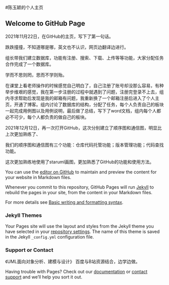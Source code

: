 #陈玉颖的个人主页
## Welcome to GitHub Page

2021年11月22日，在GitHub的主页，写下了第一句话。

跌跌撞撞，不知道哪是哪，英文也不认识，网页边翻译边进行。

组长带我们建立数据库，功能有注册、搜索、下载、上传等等功能，大家分配任务合作完成了一个数据库。

学而不思则罔，思而不学则殆。

在课堂上看老师操作的时候感觉自己明白了，自己注册了账号却没那么容易，有种举步维艰的感觉，我在第一步注册的过程中就遇到了问题，注册完登录不上去，组内寻求帮助后发现是我的邮箱有问题，我重新换了一个邮箱注册后进入了个人主页，开通了博客。组内讨论了数据库的结构，分配了任务，每个人负责自己的板块一起完成用例图以及用例说明，最后做了总结，写下了word文档，组内每个人都必不可少，每个人都负责的做自己的板块。






2021年12月12日，再一次打开GitHub，这次分别建立了顺序图和通信图，明显比上次更加熟练了、

我们的顺序图和通信图有三个功能：仓库代码托管功能；版本管理功能；代码查找功能。

这次更加熟练地使用了staruml画图，更加熟悉了GitHub的功能和使用方法。

You can use the [editor on GitHub](https://github.com/chenyuying01229/20192123010ChenYuYing/edit/gh-pages/index.md) to maintain and preview the content for your website in Markdown files.

Whenever you commit to this repository, GitHub Pages will run [Jekyll](https://jekyllrb.com/) to rebuild the pages in your site, from the content in your Markdown files.




For more details see [Basic writing and formatting syntax](https://docs.github.com/en/github/writing-on-github/getting-started-with-writing-and-formatting-on-github/basic-writing-and-formatting-syntax).

### Jekyll Themes

Your Pages site will use the layout and styles from the Jekyll theme you have selected in your [repository settings](https://github.com/chenyuying01229/20192123010ChenYuYing/settings/pages). The name of this theme is saved in the Jekyll `_config.yml` configuration file.

### Support or Contact

《UML面向对象分析、建模与设计》
百度与B站资源结合，边学边做。

Having trouble with Pages? Check out our [documentation](https://docs.github.com/categories/github-pages-basics/) or [contact support](https://support.github.com/contact) and we’ll help you sort it out.
